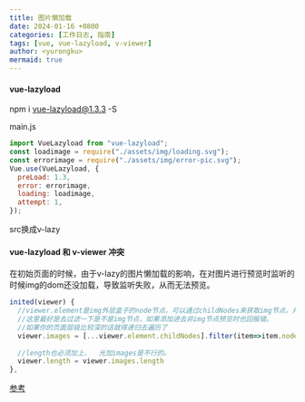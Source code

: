 ```yaml
---
title: 图片懒加载
date: 2024-01-16 +0800
categories: [工作日志, 指南]
tags: [vue, vue-lazyload, v-viewer]
author: <yurongku>  
mermaid: true
---
```



#### vue-lazyload

npm i vue-lazyload@1.3.3 -S

main.js

```js
import VueLazyload from "vue-lazyload";
const loadimage = require("./assets/img/loading.svg");
const errorimage = require("./assets/img/error-pic.svg");
Vue.use(VueLazyload, {
  preLoad: 1.3,
  error: errorimage,
  loading: loadimage,
  attempt: 1,
});
```

src换成v-lazy

#### vue-lazyload 和 v-viewer 冲突


在初始页面的时候，由于v-lazy的图片懒加载的影响，在对图片进行预览时监听的时候img的dom还没加载，导致监听失败，从而无法预览。

```js
inited(viewer) {
  //viewer.element是img外层盒子的node节点，可以通过childNodes来获取img节点，并且把并且把获取到的nodeList变为数组，否则报错。
  //这里最好是去过滤一下是不是img节点，如果添加进去非img节点预览时也回报错。
  //如果你的页面层级比较深的话就得递归去遍历了
  viewer.images = [...viewer.element.childNodes].filter(item=>item.nodeName == 'IMG')
  
  //length也必须加上，  光加images是不行的。
  viewer.length = viewer.images.length
},
```

[参考](https://juejin.cn/post/7091581921059078151)
